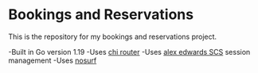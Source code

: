 # Bookings and Reservations

This is the repository for my bookings and reservations project.

-Built in Go version 1.19
-Uses [chi router](https://github.com/go-chi/chi)
-Uses [alex edwards SCS](https://github.com/alexedwards/scs/v2) session management
-Uses [nosurf](https://github.com/justinas/nosurf)
